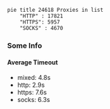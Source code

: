 
```mermaid
pie title 24618 Proxies in list
    "HTTP" : 17821
    "HTTPS": 5957
    "SOCKS" : 4670
```

### Some Info
#### Average Timeout

- mixed: 4.8s
- http: 2.9s
- https: 7.6s
- socks: 6.3s